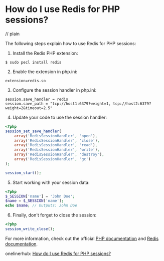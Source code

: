 # How do I use Redis for PHP sessions?
// plain

The following steps explain how to use Redis for PHP sessions:

1. Install the Redis PHP extension:
```
$ sudo pecl install redis
```

2. Enable the extension in php.ini:
```
extension=redis.so
```

3. Configure the session handler in php.ini:
```
session.save_handler = redis
session.save_path = "tcp://host1:6379?weight=1, tcp://host2:6379?weight=2&timeout=2.5"
```

4. Update your code to use the session handler:
```php
<?php
session_set_save_handler(
    array('RedisSessionHandler', 'open'),
    array('RedisSessionHandler', 'close'),
    array('RedisSessionHandler', 'read'),
    array('RedisSessionHandler', 'write'),
    array('RedisSessionHandler', 'destroy'),
    array('RedisSessionHandler', 'gc')
);

session_start();
```

5. Start working with your session data:
```php
<?php
$_SESSION['name'] = 'John Doe';
$name = $_SESSION['name'];
echo $name; // Outputs: John Doe
```

6. Finally, don't forget to close the session:
```php
<?php
session_write_close();
```

For more information, check out the official [PHP documentation](https://www.php.net/manual/en/session.configuration.php#ini.session.save-handler) and [Redis documentation](https://redis.io/topics/session-handler).

onelinerhub: [How do I use Redis for PHP sessions?](https://onelinerhub.com/predis/how-do-i-use-redis-for-php-sessions)